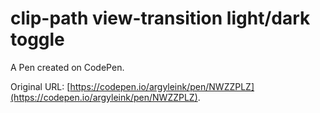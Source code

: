 # clip-path view-transition light/dark toggle

A Pen created on CodePen.

Original URL: [https://codepen.io/argyleink/pen/NWZZPLZ](https://codepen.io/argyleink/pen/NWZZPLZ).

